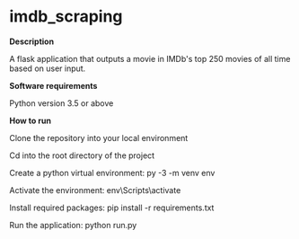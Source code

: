 # imdb_scraping


**Description**

A flask application that outputs a movie in IMDb's top 250 movies of all time based on user input.



**Software requirements**

Python version 3.5 or above 




**How to run**

Clone the repository into your local environment

Cd into the root directory of the project

Create a python virtual environment: py -3 -m venv env

Activate the environment: env\Scripts\activate

Install required packages: pip install -r requirements.txt 

Run the application: python run.py



